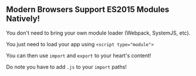 ## Modern Browsers Support ES2015 Modules Natively!

You don't need to bring your own module loader (Webpack, SystemJS, etc).

You just need to load your app using `<script type="module">`

You can then use `import` and `export` to your heart's content!

Do note you have to add `.js` to your `import` paths!
